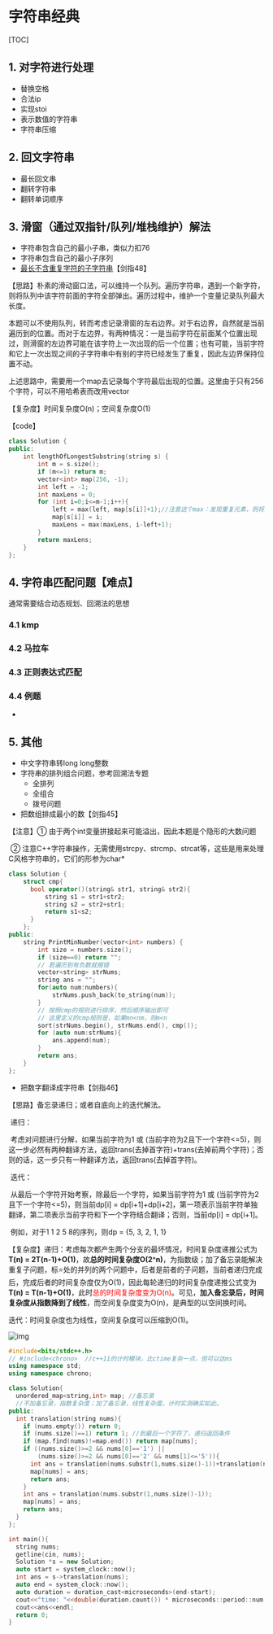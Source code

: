 # 字符串经典

[TOC]

## 1. 对字符进行处理

* 替换空格
* 合法ip
* 实现stoi
* 表示数值的字符串
* 字符串压缩

## 2. 回文字符串

* 最长回文串
* 翻转字符串
* 翻转单词顺序

## 3. 滑窗（通过双指针/队列/堆栈维护）解法

* 字符串包含自己的最小子串，类似力扣76
* 字符串包含自己的最小子序列
* [最长不含重复字符的子字符串](https://leetcode-cn.com/problems/longest-substring-without-repeating-characters/submissions/)【剑指48】

【思路】朴素的滑动窗口法，可以维持一个队列。遍历字符串，遇到一个新字符，则将队列中该字符前面的字符全部弹出。遍历过程中，维护一个变量记录队列最大长度。

​	本题可以不使用队列，转而考虑记录滑窗的左右边界。对于右边界，自然就是当前遍历到的位置。而对于左边界，有两种情况：一是当前字符在前面某个位置出现过，则滑窗的左边界可能在该字符上一次出现的后一个位置；也有可能，当前字符和它上一次出现之间的子字符串中有别的字符已经发生了重复，因此左边界保持位置不动。

​	上述思路中，需要用一个map去记录每个字符最后出现的位置。这里由于只有256个字符，可以不用哈希表而改用vector

【复杂度】时间复杂度O(n)；空间复杂度O(1)

【code】

```cpp
class Solution {
public:
    int lengthOfLongestSubstring(string s) {
        int m = s.size();
        if (m<=1) return m;
        vector<int> map(256, -1);
        int left = -1;
        int maxLens = 0;
        for (int i=0;i<=m-1;i++){
            left = max(left, map[s[i]]+1);//注意这个max：发现重复元素，则将边界更新为原边界或重复元素所在位置中较大的那一个！（因为新的重复元素可能出现在原边界左侧也可能右侧）
            map[s[i]] = i;
            maxLens = max(maxLens, i-left+1);
        }
        return maxLens;
    }
};
```



## 4. 字符串匹配问题【难点】

通常需要结合动态规划、回溯法的思想

### 4.1 kmp

### 4.2 马拉车

### 4.3 正则表达式匹配

### 4.4 例题

* 

## 5. 其他

* 中文字符串转long long整数
* 字符串的排列组合问题，参考回溯法专题
  * 全排列
  * 全组合
  * 拨号问题
* 把数组排成最小的数【剑指45】

【注意】① 由于两个int变量拼接起来可能溢出，因此本题是个隐形的大数问题

​			   ② 注意C++字符串操作，无需使用strcpy、strcmp、strcat等，这些是用来处理C风格字符串的，它们的形参为char*

```cpp
class Solution {
    struct cmp{
      bool operator()(string& str1, string& str2){
          string s1 = str1+str2;
          string s2 = str2+str1;
          return s1<s2;
      }  
    };
public:
    string PrintMinNumber(vector<int> numbers) {
        int size = numbers.size();
        if (size==0) return "";
        // 若遍历到有负数就报错
        vector<string> strNums;
        string ans = "";
        for(auto num:numbers){
            strNums.push_back(to_string(num));
        }
        // 按照cmp的规则进行排序，然后顺序输出即可
        // 这里定义的cmp规则是，如果mn<nm，则m<n
        sort(strNums.begin(), strNums.end(), cmp());
        for (auto num:strNums){
            ans.append(num);
        }
        return ans;
    }
};
```

* 把数字翻译成字符串【剑指46】

【思路】备忘录递归；或者自底向上的迭代解法。

​	递归：

​	考虑对问题进行分解，如果当前字符为1 或 (当前字符为2且下一个字符<=5)，则这一步必然有两种翻译方法，返回trans(去掉首字符)+trans(去掉前两个字符)；否则的话，这一步只有一种翻译方法，返回trans(去掉首字符)。

​	迭代：

​	从最后一个字符开始考察，除最后一个字符，如果当前字符为1 或 (当前字符为2且下一个字符<=5)，则当前dp[i] = dp[i+1]+dp[i+2]，第一项表示当前字符单独翻译，第二项表示当前字符和下一个字符结合翻译；否则，当前dp[i] = dp[i+1]。

​	例如，对于1 1 2 5 8的序列，则dp = {5, 3, 2, 1, 1}

【复杂度】递归：考虑每次都产生两个分支的最坏情况，时间复杂度递推公式为**T(n) = 2T(n-1)+O(1)**，故**总的时间复杂度O(2^n)**，为指数级；加了备忘录能解决重复子问题，标⭐处的并列的两个问题中，后者是前者的子问题，当前者递归完成后，完成后者的时间复杂度仅为O(1)，因此每轮递归的时间复杂度递推公式变为**T(n) = T(n-1)+O(1)**，此时<font color=red>总的时间复杂度变为O(n)</font>。可见，**加入备忘录后，时间复杂度从指数降到了线性**，而空间复杂度变为O(n)，是典型的以空间换时间。

迭代：时间复杂度也为线性，空间复杂度可以压缩到O(1)。

![img](https://pic2.zhimg.com/80/v2-6b854efd30ba33dbd1d758605fbf7c44_1440w.jpg)

```cpp
#include<bits/stdc++.h>
// #include<chrono>  //c++11的计时模块，比ctime复杂一点，但可以达ms
using namespace std;
using namespace chrono;

class Solution{
  unordered_map<string,int> map; //备忘录
  //不加备忘录，指数复杂度；加了备忘录，线性复杂度。计时实测确实如此。
public:
  int translation(string nums){
    if (nums.empty()) return 0;
    if (nums.size()==1) return 1; //到最后一个字符了，递归返回条件
    if (map.find(nums)!=map.end()) return map[nums];
    if ((nums.size()>=2 && nums[0]=='1') ||
        (nums.size()>=2 && nums[0]=='2' && nums[1]<='5')){
      int ans = translation(nums.substr(1,nums.size()-1))+translation(nums.substr(2,nums.size()-2));
      map[nums] = ans;
      return ans;
    }
    int ans = translation(nums.substr(1,nums.size()-1));
    map[nums] = ans;
    return ans;
  }
};

int main(){
  string nums;
  getline(cin, nums);
  Solution *s = new Solution;
  auto start = system_clock::now();
  int ans = s->translation(nums);
  auto end = system_clock::now();
  auto duration = duration_cast<microseconds>(end-start);
  cout<<"time: "<<double(duration.count()) * microseconds::period::num / microseconds::period::den<<" s"<<endl;
  cout<<ans<<endl;
  return 0;
}
```

